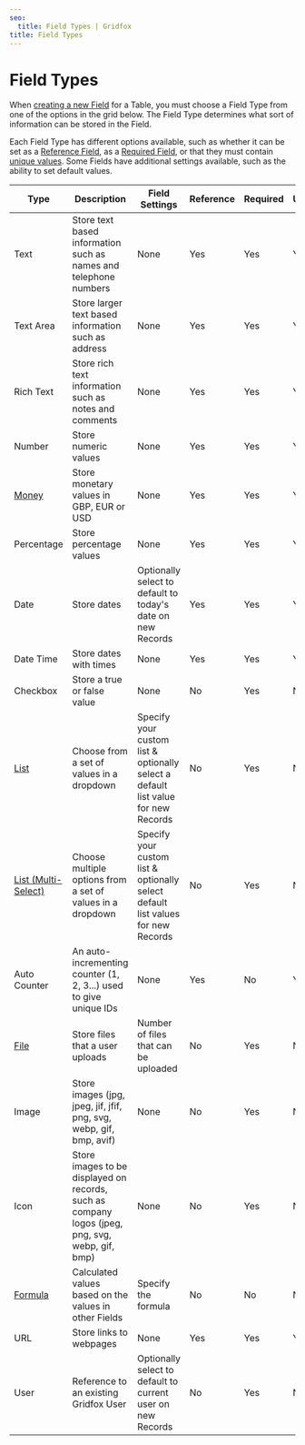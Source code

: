 ```yaml
---
seo:
  title: Field Types | Gridfox
title: Field Types
---
```

# Field Types

When [creating a new Field](/building-a-project/creating-fields) for a Table, you must choose a Field Type from one of the options in the grid below. The Field Type determines what sort of information can be stored in the Field.

Each Field Type has different options available, such as whether it can be set as a [Reference Field](/building-a-project/reference-fields), as a [Required Field](/building-a-project/field-settings#required-fields), or that they must contain [unique values](/building-a-project/field-settings#unique-fields). Some Fields have additional settings available, such as the ability to set default values.

| Type                                                                | Description                                                                                     | Field Settings                                                                    | Reference | Required | Unique |
| ------------------------------------------------------------------- | ----------------------------------------------------------------------------------------------- | --------------------------------------------------------------------------------- | --------- | -------- | ------ |
| Text                                                                | Store text based information such as names and telephone numbers                                | None                                                                              | Yes       | Yes      | Yes    |
| Text Area                                                           | Store larger text based information such as address                                             | None                                                                              | Yes       | Yes      | Yes    |
| Rich Text                                                           | Store rich text information such as notes and comments                                          | None                                                                              | Yes       | Yes      | Yes    |
| Number                                                              | Store numeric values                                                                            | None                                                                              | Yes       | Yes      | Yes    |
| [Money](/building-a-project/money-fields)                           | Store monetary values in GBP, EUR or USD                                                        | None                                                                              | Yes       | Yes      | Yes    |
| Percentage                                                          | Store percentage values                                                                         | None                                                                              | Yes       | Yes      | Yes    |
| Date                                                                | Store dates                                                                                     | Optionally select to default to today's date on new Records                       | Yes       | Yes      | Yes    |
| Date Time                                                           | Store dates with times                                                                          | None                                                                              | Yes       | Yes      | Yes    |
| Checkbox                                                            | Store a true or false value                                                                     | None                                                                              | No        | Yes      | No     |
| [List](/building-a-project/list-fields)                             | Choose from a set of values in a dropdown                                                       | Specify your custom list & optionally select a default list value for new Records | No        | Yes      | No     |
| [List (Multi-Select)](/building-a-project/list-multi-select-fields) | Choose multiple options from a set of values in a dropdown                                      | Specify your custom list & optionally select default list values for new Records  | No        | Yes      | No     |
| Auto Counter                                                        | An auto-incrementing counter (1, 2, 3...) used to give unique IDs                               | None                                                                              | Yes       | No       | Yes    |
| [File](/building-a-project/file-fields)                             | Store files that a user uploads                                                                 | Number of files that can be uploaded                                              | No        | Yes      | No     |
| Image                                                               | Store images (jpg, jpeg, jif, jfif, png, svg, webp, gif, bmp, avif)                             | None                                                                              | No        | Yes      | No     |
| Icon                                                                | Store images to be displayed on records, such as company logos (jpeg, png, svg, webp, gif, bmp) | None                                                                              | No        | Yes      | No     |
| [Formula](/building-a-project/formula-fields)                       | Calculated values based on the values in other Fields                                           | Specify the formula                                                               | No        | No       | No     |
| URL                                                                 | Store links to webpages                                                                         | None                                                                              | Yes       | Yes      | Yes    |
| User                                                                | Reference to an existing Gridfox User                                                           | Optionally select to default to current user on new Records                       | No        | Yes      | No     |